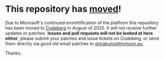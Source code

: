# This repository has [moved](https://shirakumo.org/projects/cl-wavefront)!
Due to Microsoft's continued enshittification of the platform this repository has been moved to [Codeberg](https://shirakumo.org/projects/cl-wavefront) in August of 2025. It will not receive further updates or patches. **Issues and pull requests will not be looked at here either**, please submit your patches and issue tickets on Codeberg, or send them directly via good old email patches to [shirakumo@tymoon.eu](mailto:shirakumo@tymoon.eu).

Thanks.
